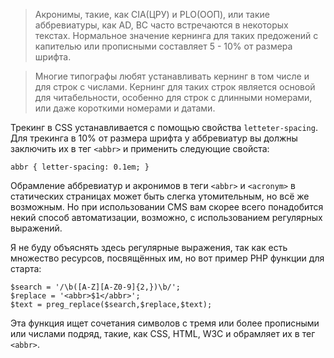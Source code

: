 > Акронимы, такие, как <acronym>CIA(ЦРУ)</acronym> и <acronym>PLO(ООП)</acronym>, или такие аббревиатуры, как <abbr>AD</abbr>, <abbr>BC</abbr> часто встречаются в некоторых текстах. Нормальное значение кернинга для таких предожений с капителью или прописными составляет 5 - 10% от размера шрифта.

> Многие типографы любят устанавливать кернинг в том числе и для строк с числами. Кернинг для таких строк является основой для читабельности, особенно для строк с длинными номерами, или даже короткими номерами и датами.

Трекинг в <abbr>CSS</abbr> устанавливается с помощью свойства `letteter-spacing`. Для трекинга в 10% от размера шрифта у аббревиатур вы должны заключить их в тег `<abbr>` и применить следующие свойста:

    abbr { letter-spacing: 0.1em; }

Обрамление аббревиатур и акронимов в теги `<abbr>` и `<acronym>` в статических страницах может быть слегка утомительным, но всё же возможным. Но при использовании <abbr>CMS</abbr> вам скорее всего понадобится некий способ автоматизации, возможно, с использованием регулярных выражений.

Я не буду объяснять здесь регулярные выражения, так как есть множество ресурсов, посвящённых им, но вот пример <abbr>PHP</abbr> функции для старта:

    $search = '/\b([A-Z][A-Z0-9]{2,})\b/';
    $replace = '<abbr>$1</abbr>';
    $text = preg_replace($search,$replace,$text);

Эта функция ищет сочетания символов с тремя или более прописными или числами подряд, такие, как <abbr>CSS</abbr>, <abbr>HTML</abbr>, <abbr>W3C</abbr> и обрамляет их в тег `<abbr>`.
